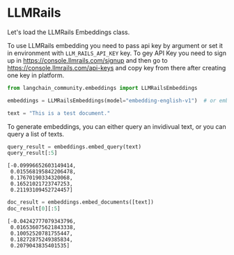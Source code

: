 # LLMRails

Let's load the LLMRails Embeddings class.

To use LLMRails embedding you need to pass api key by argument or set it in environment with `LLM_RAILS_API_KEY` key.
To gey API Key you need to sign up in https://console.llmrails.com/signup and then go to https://console.llmrails.com/api-keys and copy key from there after creating one key in platform.


```python
from langchain_community.embeddings import LLMRailsEmbeddings
```


```python
embeddings = LLMRailsEmbeddings(model="embedding-english-v1")  # or embedding-multi-v1
```


```python
text = "This is a test document."
```

To generate embeddings, you can either query an invidivual text, or you can query a list of texts.


```python
query_result = embeddings.embed_query(text)
query_result[:5]
```




    [-0.09996652603149414,
     0.015568195842206478,
     0.17670190334320068,
     0.16521021723747253,
     0.21193109452724457]




```python
doc_result = embeddings.embed_documents([text])
doc_result[0][:5]
```




    [-0.04242777079343796,
     0.016536075621843338,
     0.10052520781755447,
     0.18272875249385834,
     0.2079043835401535]


